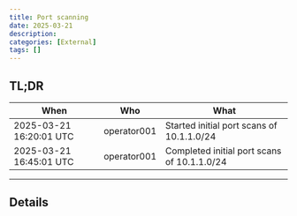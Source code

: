 ```yaml
---
title: Port scanning
date: 2025-03-21
description: 
categories: [External]
tags: []
---
```



## TL;DR

| When                    | Who         | What                                        |
|-------------------------|-------------|---------------------------------------------|
| 2025-03-21 16:20:01 UTC | operator001 | Started initial port scans of 10.1.1.0/24   |
| 2025-03-21 16:45:01 UTC | operator001 | Completed initial port scans of 10.1.1.0/24 |


* * * 

## Details

